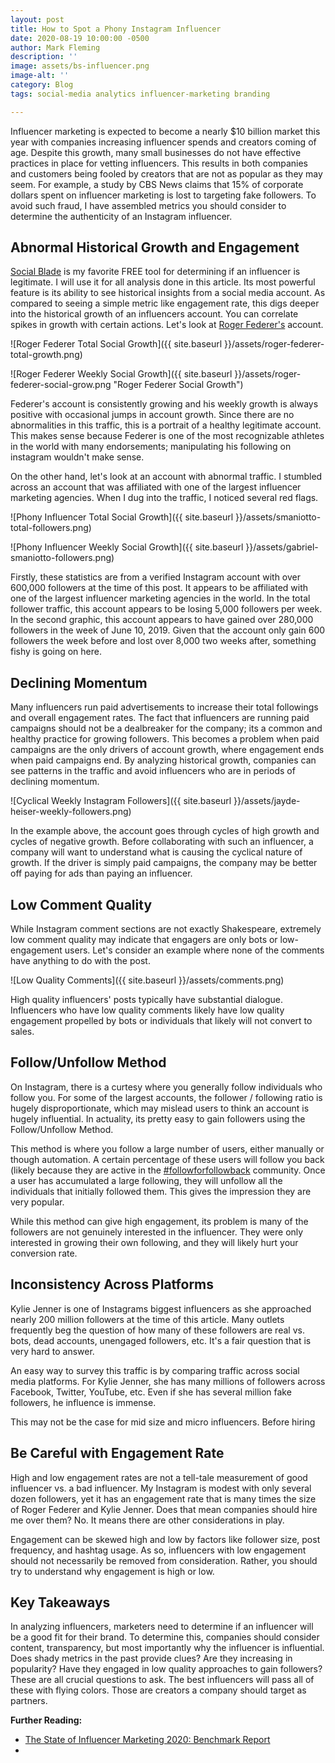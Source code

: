 ```yaml
---
layout: post
title: How to Spot a Phony Instagram Influencer
date: 2020-08-19 10:00:00 -0500
author: Mark Fleming
description: ''
image: assets/bs-influencer.png
image-alt: ''
category: Blog
tags: social-media analytics influencer-marketing branding

---
```

Influencer marketing is expected to become a nearly $10 billion market this year with companies increasing influencer spends and creators coming of age. Despite this growth, many small businesses do not have effective practices in place for vetting influencers. This results in both companies and customers being fooled by creators that are not as popular as they may seem. For example, a study by CBS News claims that 15% of corporate dollars spent on influencer marketing is lost to targeting fake followers. To avoid such fraud, I have assembled metrics you should consider to determine the authenticity of an Instagram influencer.

## Abnormal Historical Growth and Engagement

[Social Blade](https://socialblade.com/ "Social Blade") is my favorite FREE tool for determining if an influencer is legitimate. I will use it for all analysis done in this article. Its most powerful feature is its ability to see historical insights from a social media account. As compared to seeing a simple metric like engagement rate, this digs deeper into the historical growth of an influencers account. You can correlate spikes in growth with certain actions. Let's look at [Roger Federer's](http://instagram.com/rogerfederer "Roger Federer Instagram") account.

![Roger Federer Total Social Growth]({{ site.baseurl }}/assets/roger-federer-total-growth.png)

![Roger Federer Weekly Social Growth]({{ site.baseurl }}/assets/roger-federer-social-grow.png "Roger Federer Social Growth")

Federer's account is consistently growing and his weekly growth is always positive with  occasional jumps in account growth. Since there are no abnormalities in this traffic, this is a portrait of a healthy legitimate account. This makes sense because Federer is one of the most recognizable athletes in the world with many endorsements; manipulating his following on instagram wouldn't make sense.

On the other hand, let's look at an account with abnormal traffic. I stumbled across an account that was affiliated with one of the largest influencer marketing agencies. When I dug into the traffic, I noticed several red flags.

![Phony Influencer Total Social Growth]({{ site.baseurl }}/assets/smaniotto-total-followers.png)

![Phony Influencer Weekly Social Growth]({{ site.baseurl }}/assets/gabriel-smaniotto-followers.png)

Firstly, these statistics are from a verified Instagram account with over 600,000 followers at the time of this post. It appears to be affiliated with one of the largest influencer marketing agencies in the world. In the total follower traffic, this account appears to be losing 5,000 followers per week. In the second graphic, this account appears to have gained over 280,000 followers in the week of June 10, 2019. Given that the account only gain 600 followers the week before and lost over 8,000 two weeks after, something fishy is going on here.

## Declining Momentum

Many influencers run paid advertisements to increase their total followings and overall engagement rates. The fact that influencers are running paid campaigns should not be a dealbreaker for the company; its a common and healthy practice for growing followers. This becomes a problem when paid campaigns are the only drivers of account growth, where engagement ends when paid campaigns end. By analyzing historical growth, companies can see patterns in the traffic and avoid influencers who are in periods of declining momentum.

![Cyclical Weekly Instagram Followers]({{ site.baseurl }}/assets/jayde-heiser-weekly-followers.png)

In the example above, the account goes through cycles of high growth and cycles of negative growth. Before collaborating with such an influencer, a company will want to understand what is causing the cyclical nature of growth. If the driver is simply paid campaigns, the company may be better off paying for ads than paying an influencer.

## Low Comment Quality

While Instagram comment sections are not exactly Shakespeare, extremely low comment quality may indicate that engagers are only bots or low-engagement users. Let's consider an example where none of the comments have anything to do with the post.

![Low Quality Comments]({{ site.baseurl }}/assets/comments.png)

High quality influencers' posts typically have substantial dialogue. Influencers who have low quality comments likely have low quality engagement propelled by bots or individuals that likely will not convert to sales.

## Follow/Unfollow Method

On Instagram, there is a curtesy where you generally follow individuals who follow you. For some of the largest accounts, the follower / following ratio is hugely disproportionate, which may mislead users to think an account is hugely influential. In actuality, its pretty easy to gain followers using the Follow/Unfollow Method.

This method is where you follow a large number of users, either manually or though automation. A certain percentage of these users will follow you back (likely because they are active in the [#followforfollowback](https://www.instagram.com/explore/tags/followforfollowback/ "#followforfollowback") community. Once a user has accumulated a large following, they will unfollow all the individuals that initially followed them. This gives the impression they are very popular.

While this method can give high engagement, its problem is many of the followers are not genuinely interested in the influencer. They were only interested in growing their own following, and they will likely hurt your conversion rate.

## Inconsistency Across Platforms

Kylie Jenner is one of Instagrams biggest influencers as she approached nearly 200 million followers at the time of this article. Many outlets frequently beg the question of how many of these followers are real vs. bots, dead accounts, unengaged followers, etc. It's a fair question that is very hard to answer.

An easy way to survey this traffic is by comparing traffic across social media platforms. For Kylie Jenner, she has many millions of followers across Facebook, Twitter, YouTube, etc. Even if she has several million fake followers, he influence is immense.

This may not be the case for mid size and micro influencers. Before hiring 

## Be Careful with Engagement Rate

High and low engagement rates are not a tell-tale measurement of good influencer vs. a bad influencer. My Instagram is modest with only several dozen followers, yet it has an engagement rate that is many times the size of Roger Federer and Kylie Jenner. Does that mean companies should hire me over them? No. It means there are other considerations in play. 

Engagement can be skewed high and low by factors like follower size, post frequency, and hashtag usage. As so, influencers with low engagement should not necessarily be removed from consideration. Rather, you should try to understand why engagement is high or low. 

## Key Takeaways

In analyzing influencers, marketers need to determine if an influencer will be a good fit for their brand. To determine this, companies should consider content, transparency, but most importantly why the influencer is influential. Does shady metrics in the past provide clues? Are they increasing in popularity? Have they engaged in low quality approaches to gain followers? These are all crucial questions to ask. The best influencers will pass all of these with flying colors. Those are creators a company should target as partners.

**Further Reading:**

* [The State of Influencer Marketing 2020: Benchmark Report](https://influencermarketinghub.com/influencer-marketing-benchmark-report-2020/ "The State of Influencer Marketing 2020: Benchmark Report")
* 